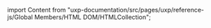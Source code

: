 
import Content from "uxp-documentation/src/pages/uxp/reference-js/Global Members/HTML DOM/HTMLCollection";

<Content query="product=xd"/>
